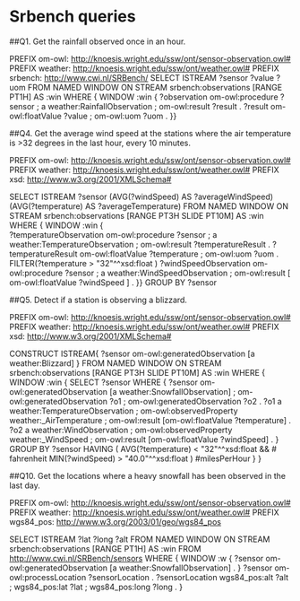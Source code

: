 Srbench queries
===============

##Q1. Get the rainfall observed once in an hour.


  PREFIX om-owl: <http://knoesis.wright.edu/ssw/ont/sensor-observation.owl#>
  PREFIX weather: <http://knoesis.wright.edu/ssw/ont/weather.owl#>
  PREFIX srbench: <http://www.cwi.nl/SRBench/>
  SELECT ISTREAM ?sensor ?value ?uom
  FROM NAMED WINDOW ON STREAM srbench:observations [RANGE PT1H] AS :win
  WHERE {
    WINDOW :win { 
    ?observation om-owl:procedure ?sensor ;
                 a weather:RainfallObservation ;
                 om-owl:result ?result .
    ?result om-owl:floatValue ?value ;
            om-owl:uom ?uom .
  }}

##Q4. Get the average wind speed at the stations where the air temperature is >32 degrees in the last hour, every 10 minutes.

PREFIX om-owl: <http://knoesis.wright.edu/ssw/ont/sensor-observation.owl#>
PREFIX weather: <http://knoesis.wright.edu/ssw/ont/weather.owl#>
PREFIX xsd: <http://www.w3.org/2001/XMLSchema#>

SELECT ISTREAM ?sensor (AVG(?windSpeed) AS ?averageWindSpeed)
               (AVG(?temperature) AS ?averageTemperature)
FROM NAMED WINDOW ON STREAM srbench:observations [RANGE PT3H SLIDE PT10M] AS :win
WHERE { 
  WINDOW :win {    
  ?temperatureObservation om-owl:procedure ?sensor ;
                          a weather:TemperatureObservation ;
                          om-owl:result ?temperatureResult .
  ?temperatureResult om-owl:floatValue ?temperature ;
                     om-owl:uom ?uom .
  FILTER(?temperature > "32"^^xsd:float )
  ?windSpeedObservation om-owl:procedure ?sensor ;
                        a weather:WindSpeedObservation ;
                        om-owl:result [ om-owl:floatValue ?windSpeed ]  .
}}
GROUP BY ?sensor

##Q5. Detect if a station is observing a blizzard.

PREFIX om-owl: <http://knoesis.wright.edu/ssw/ont/sensor-observation.owl#>
PREFIX weather: <http://knoesis.wright.edu/ssw/ont/weather.owl#>
PREFIX xsd: <http://www.w3.org/2001/XMLSchema#>

CONSTRUCT ISTREAM{ ?sensor om-owl:generatedObservation [a weather:Blizzard] }
FROM NAMED WINDOW ON STREAM srbench:observations [RANGE PT3H SLIDE PT10M] AS :win
WHERE {
  WINDOW :win { 
    SELECT ?sensor
    WHERE {
      ?sensor om-owl:generatedObservation [a weather:SnowfallObservation] ;
              om-owl:generatedObservation ?o1 ;
              om-owl:generatedObservation ?o2 .
      ?o1 a weather:TemperatureObservation ;
          om-owl:observedProperty weather:_AirTemperature ;
          om-owl:result [om-owl:floatValue ?temperature] .
      ?o2 a weather:WindObservation ;
          om-owl:observedProperty weather:_WindSpeed ; 
          om-owl:result [om-owl:floatValue ?windSpeed] .
    }
    GROUP BY ?sensor
    HAVING ( AVG(?temperature) < "32"^^xsd:float  &&  # fahrenheit
             MIN(?windSpeed) > "40.0"^^xsd:float ) #milesPerHour
  }
}

##Q10. Get the locations where a heavy snowfall has been observed in the last day.

PREFIX om-owl: <http://knoesis.wright.edu/ssw/ont/sensor-observation.owl#>
PREFIX weather: <http://knoesis.wright.edu/ssw/ont/weather.owl#>
PREFIX wgs84_pos: <http://www.w3.org/2003/01/geo/wgs84_pos>

SELECT ISTREAM ?lat ?long ?alt
FROM NAMED WINDOW ON STREAM srbench:observations [RANGE PT1H] AS :win
FROM <http://www.cwi.nl/SRBench/sensors>
WHERE {
  WINDOW :w {
    ?sensor om-owl:generatedObservation [a weather:SnowfallObservation] .
  }
  ?sensor om-owl:processLocation ?sensorLocation .
  ?sensorLocation wgs84_pos:alt ?alt ;
                  wgs84_pos:lat ?lat ;
                  wgs84_pos:long ?long .
}
